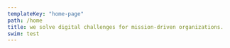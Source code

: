```yaml
---
templateKey: "home-page"
path: /home
title: we solve digital challenges for mission-driven organizations.
swim: test
---
```

